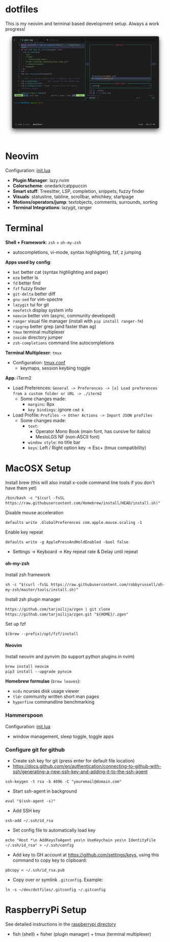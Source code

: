 # dotfiles

This is my neovim and terminal based development setup. Always a work progress!
![screenshot](assets/main.png)

# Neovim

Configuration: [init.lua](nvim/init.lua)

- **Plugin Manager**: lazy.nvim
- **Colorscheme**: onedark/catppuccin
- **Smart stuff**: Treesitter, LSP, completion, snippets, fuzzy finder
- **Visuals**: statusline, tabline, scrollbar, whichkey, startpage
- **Motions/operators/jump**: textobjects, comments, surrounds, sorting
- **Terminal Integrations**: lazygit, ranger

# Terminal

**Shell + Framework**: `zsh` + `oh-my-zsh`

- autocompletions, vi-mode, syntax highlighting, fzf, z jumping

**Apps used by config**:

- `bat` better cat (syntax highlighting and pager)
- `eza` better ls
- `fd` better find
- `fzf` fuzzy finder
- `git-delta` better diff
- `gnu-sed` for vim-spectre
- `lazygit` tui for git
- `neofetch` display system info
- `neovim` better vim (async, community developed)
- `ranger` visual file manager (install with `pip install ranger-fm`)
- `ripgrep` better grep (and faster than ag)
- `tmux` terminal multiplexer
- `zoxide` directory jumper
- `zsh-completions` command line autocompletions

**Terminal Multiplexer**: `tmux`

- Configuration: [tmux.conf](.tmux.conf)
  - keymaps, session keybing toggle

**App**: iTerm2

- Load Preferences: `General -> Preferences -> [x] Load preferences from a custom folder or URL -> ./iterm2`
  - Some changes made:
    - `margins`: 8px
    - `key bindings`: ignore `cmd k`
- Load Profile: `Profiles -> Other Actions -> Import JSON profiles`
  - Some changes made:
    - `text`:
      - Operator Mono Book (main font, has cursive for italics)
      - MesloLGS NF (non-ASCII font)
    - `window style`: no title bar
    - `keys`: Left / Right option key -> Esc+ (tmux compatibility)

# MacOSX Setup

Install brew (this will also install x-code command line tools if you don't have them yet)

```
/bin/bash -c "$(curl -fsSL https://raw.githubusercontent.com/Homebrew/install/HEAD/install.sh)"
```

Disable mouse acceleration

```
defaults write .GlobalPreferences com.apple.mouse.scaling -1
```

Enable key repeat

```
defaults write -g ApplePressAndHoldEnabled -bool false
```

- Settings -> Keyboard -> Key repeat rate & Delay until repeat

#### oh-my-zsh

Install zsh framework

```
sh -c "$(curl -fsSL https://raw.githubusercontent.com/robbyrussell/oh-my-zsh/master/tools/install.sh)"
```

Install zsh plugin manager

```
https://github.com/tarjoilija/zgen | git clone https://github.com/tarjoilija/zgen.git "${HOME}/.zgen"
```

Set up fzf

```
$(brew --prefix)/opt/fzf/install
```

#### Neovim

Install neovim and pynvim (to support python plugins in nvim)

```
brew install neovim
pip3 install --upgrade pynvim
```

**Homebrew formulae** (`brew leaves`):

- `ncdu` ncurses disk usage viewer
- `tldr` community written short man pages
- `hyperfine` commandline benchmarking

### Hammerspoon

Configuration: [init.lua](hammerspoon/init.lua)

- window management, sleep toggle, toggle apps

### Configure git for github

- Create ssh key for git (press enter for default file location)
- https://docs.github.com/en/authentication/connecting-to-github-with-ssh/generating-a-new-ssh-key-and-adding-it-to-the-ssh-agent

```
ssh-keygen -t rsa -b 4096 -C "youremail@domain.com"
```

- Start ssh-agent in background

```
eval "$(ssh-agent -s)"
```

- Add SSH key

```
ssh-add ~/.ssh/id_rsa
```

- Set config file to automatically load key

```
echo "Host *\n AddKeysToAgent yes\n UseKeychain yes\n IdentityFile ~/.ssh/id_rsa" > ~/.ssh/config
```

- Add key to GH account at https://github.com/settings/keys, using this command to copy key to clipboard:

```
pbcopy < ~/.ssh/id_rsa.pub
```

- Copy over or symlink `.gitconfig`. Example:

```
ln -s ~/dev/dotfiles/.gitconfig ~/.gitconfig
```

# RaspberryPi Setup

See detailed instructions in the [raspberrypi directory](raspberrypi/README.md)

- fish (shell) + fisher (plugin manager) + tmux (terminal multiplexer)
